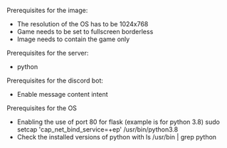 Prerequisites for the image:
* The resolution of the OS has to be 1024x768
* Game needs to be set to fullscreen borderless
* Image needs to contain the game only

Prerequisites for the server:
* python

Prerequisites for the discord bot:
* Enable message content intent

Prerequisites for the OS
* Enabling the use of port 80 for flask (example is for python 3.8)
sudo setcap 'cap_net_bind_service=+ep' /usr/bin/python3.8
* Check the installed versions of python with ls /usr/bin | grep python
